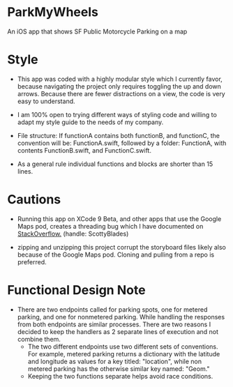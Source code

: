# ParkMyWheels
An iOS app that shows SF Public Motorcycle Parking on a map

# Style
- This app was coded with a highly modular style which I currently favor, because navigating the project only requires toggling the up and down arrows.  Because there are fewer distractions on a view, the code is very easy to understand.  

- I am 100% open to trying different ways of styling code and willing to adapt my style guide to the needs of my company. 

- File structure: If functionA contains both functionB, and functionC, the convention will be: FunctionA.swift, followed by a folder: FunctionA, with contents FunctionB.swift, and FunctionC.swift. 

- As a general rule individual functions and blocks are shorter than 15 lines. 


# Cautions
- Running this app on XCode 9 Beta, and other apps that use the Google Maps pod, creates a threading bug which I have documented on [StackOverflow.](https://stackoverflow.com/questions/44767778/main-thread-checker-ui-api-called-on-a-background-thread-uiapplication-appli/45913510#45913510) (handle: ScottyBlades)

- zipping and unzipping this project corrupt the storyboard files likely also because of the Google Maps pod. Cloning and pulling from a repo is preferred. 

# Functional Design Note
- There are two endpoints called for parking spots, one for metered parking, and one for nonmetered parking.  While handling the responses from both endpoints are similar processes.  There are two reasons I decided to keep the handlers as 2 separate lines of execution and not combine them.  
  - The two different endpoints use two different sets of conventions.  For example, metered parking returns a dictionary with the latitude and longitude as values for a key titled: "location", while non metered parking has the otherwise similar key named: "Geom." 
  - Keeping the two functions separate helps avoid race conditions. 
